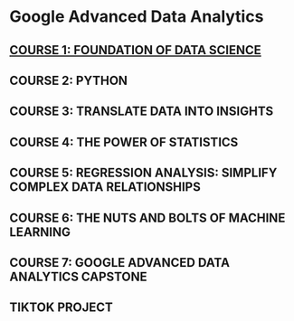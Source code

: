 # Google Advanced Data Analytics
## [COURSE 1: FOUNDATION OF DATA SCIENCE](https://github.com/chongna95/Google-Advanced-Data-Analytics-/tree/main/Course%201%20:%20Foundations%20of%20Data%20Science)
## COURSE 2: PYTHON
## COURSE 3: TRANSLATE DATA INTO INSIGHTS
## COURSE 4: THE POWER OF STATISTICS
## COURSE 5: REGRESSION ANALYSIS: SIMPLIFY COMPLEX DATA RELATIONSHIPS
## COURSE 6: THE NUTS AND BOLTS OF MACHINE LEARNING
## COURSE 7: GOOGLE ADVANCED DATA ANALYTICS CAPSTONE
## TIKTOK PROJECT
